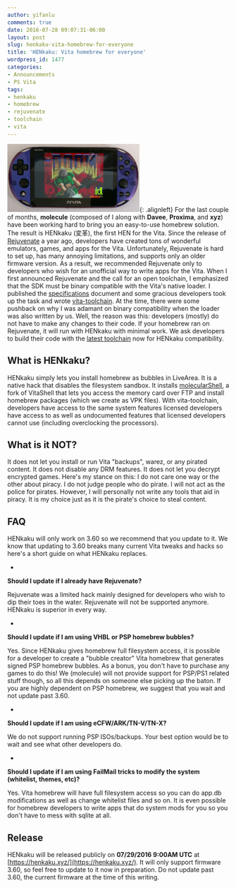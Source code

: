 ```yaml
---
author: yifanlu
comments: true
date: 2016-07-28 09:07:31-06:00
layout: post
slug: henkaku-vita-homebrew-for-everyone
title: 'HENkaku: Vita homebrew for everyone'
wordpress_id: 1477
categories:
- Announcements
- PS Vita
tags:
- henkaku
- homebrew
- rejuvenate
- toolchain
- vita
---
```


![Photo credits to Davee](/images/2016/07/vita-henkaku-300x154.png){: .alignleft} For the last couple of months, **molecule** (composed of I along with **Davee**, **Proxima**, and **xyz**) have been working hard to bring you an easy-to-use homebrew solution. The result is HENkaku (変革), the first HEN for the Vita. Since the release of [Rejuvenate](/2015/06/14/rejuvenate-native-homebrew-for-psvita/) a year ago, developers have created tons of wonderful emulators, games, and apps for the Vita. Unfortunately, Rejuvenate is hard to set up, has many annoying limitations, and supports only an older firmware version. As a result, we recommended Rejuvenate only to developers who wish for an unofficial way to write apps for the Vita. When I first announced Rejuvenate and the call for an open toolchain, I emphasized that the SDK must be binary compatible with the Vita's native loader. I published the [specifications](https://github.com/vitasdk/vita-toolchain/blob/master/doc/specifications.pdf) document and some gracious developers took up the task and wrote [vita-toolchain](https://github.com/vitasdk/vita-toolchain). At the time, there were some pushback on why I was adamant on binary compatibility when the loader was also written by us. Well, the reason was this: developers (mostly) do not have to make any changes to their code. If your homebrew ran on Rejuvenate, it will run with HENkaku with minimal work. We ask developers to build their code with the [latest toolchain](https://goo.gl/QpX5zM) now for HENkaku compatibility.



## What is HENkaku?



HENkaku simply lets you install homebrew as bubbles in LiveArea. It is a native hack that disables the filesystem sandbox. It installs [molecularShell](https://github.com/henkaku/VitaShell), a fork of VitaShell that lets you access the memory card over FTP and install homebrew packages (which we create as VPK files). With vita-toolchain, developers have access to the same system features licensed developers have access to as well as undocumented features that licensed developers cannot use (including overclocking the processors).



## What is it NOT?



It does not let you install or run Vita "backups", warez, or any pirated content. It does not disable any DRM features. It does not let you decrypt encrypted games. Here's my stance on this: I do not care one way or the other about piracy. I do not judge people who do pirate. I will not act as the police for pirates. However, I will personally not write any tools that aid in piracy. It is my choice just as it is the pirate's choice to steal content.



## FAQ



HENkaku will only work on 3.60 so we recommend that you update to it. We know that updating to 3.60 breaks many current Vita tweaks and hacks so here's a short guide on what HENkaku replaces.





  * 
**Should I update if I already have Rejuvenate?**  

Rejuvenate was a limited hack mainly designed for developers who wish to dip their toes in the water. Rejuvenate will not be supported anymore. HENkaku is superior in every way.



  * 
**Should I update if I am using VHBL or PSP homebrew bubbles?**  

Yes. Since HENkaku gives homebrew full filesystem access, it is possible for a developer to create a "bubble creator" Vita homebrew that generates signed PSP homebrew bubbles. As a bonus, you don't have to purchase any games to do this! We (molecule) will not provide support for PSP/PS1 related stuff though, so all this depends on someone else picking up the baton. If you are highly dependent on PSP homebrew, we suggest that you wait and not update past 3.60.



  * 
**Should I update if I am using eCFW/ARK/TN-V/TN-X?**  

We do not support running PSP ISOs/backups. Your best option would be to wait and see what other developers do.



  * 
**Should I update if I am using FailMail tricks to modify the system (whitelist, themes, etc)?**  

Yes. Vita homebrew will have full filesystem access so you can do app.db modifications as well as change whitelist files and so on. It is even possible for homebrew developers to write apps that do system mods for you so you don't have to mess with sqlite at all.






## Release



HENkaku will be released publicly on **07/29/2016 9:00AM UTC** at [https://henkaku.xyz/](https://henkaku.xyz/). It will only support firmware 3.60, so feel free to update to it now in preparation. Do not update past 3.60, the current firmware at the time of this writing.
